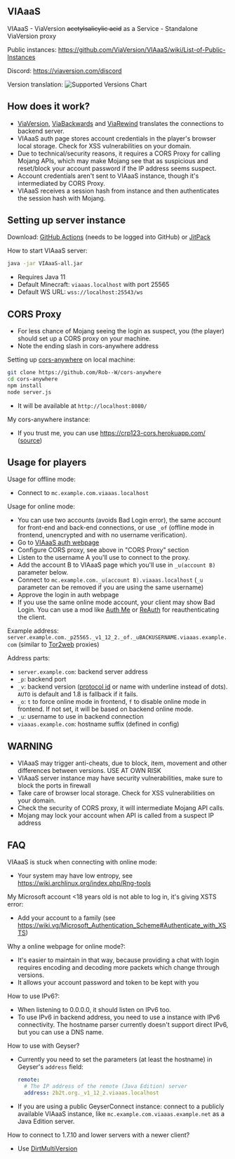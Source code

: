 VIAaaS
---

VIAaaS - ViaVersion ~~acetylsalicylic acid~~ as a Service - Standalone ViaVersion proxy

Public instances: https://github.com/ViaVersion/VIAaaS/wiki/List-of-Public-Instances

Discord: https://viaversion.com/discord

Version translation:
![Supported Versions Chart](https://camo.githubusercontent.com/3c4710d9240ba56d5dea6638f3d2d1f736949b98825492f47a7ba5cdfe950ce8/68747470733a2f2f692e696d6775722e636f6d2f307532305932752e706e67)

## How does it work?
- [ViaVersion](https://viaversion.com), [ViaBackwards](https://viaversion.com/backwards) and [ViaRewind](https://viaversion.com/rewind) translates the connections to backend server.
- VIAaaS auth page stores account credentials in the player's browser local storage. Check for XSS vulnerabilities on your domain.
- Due to technical/security reasons, it requires a CORS Proxy for calling Mojang APIs, which may make Mojang see that
 as suspicious and reset/block your account password if the IP address seems suspect.
- Account credentials aren't sent to VIAaaS instance, though it's intermediated by CORS Proxy.
- VIAaaS receives a session hash from instance and then authenticates the session hash with Mojang.

## Setting up server instance
Download: [GitHub Actions](https://github.com/ViaVersion/VIAaaS/actions) (needs to be logged into GitHub) or [JitPack](https://jitpack.io/com/github/viaversion/viaaas/master-SNAPSHOT/viaaas-master-SNAPSHOT-all.jar)

How to start VIAaaS server:
```sh
java -jar VIAaaS-all.jar
```
- Requires Java 11
- Default Minecraft: ```viaaas.localhost``` with port 25565
- Default WS URL: ```wss://localhost:25543/ws```

## CORS Proxy
- For less chance of Mojang seeing the login as suspect, you (the player) should set up a CORS proxy on your machine.
- Note the ending slash in cors-anywhere address

Setting up [cors-anywhere](https://www.npmjs.com/package/cors-anywhere) on local machine:
```sh
git clone https://github.com/Rob--W/cors-anywhere
cd cors-anywhere
npm install
node server.js
```
- It will be available at ```http://localhost:8080/```

My cors-anywhere instance:
- If you trust me, you can use https://crp123-cors.herokuapp.com/ ([source](https://github.com/creeper123123321/cors-anywhere/))

## Usage for players
Usage for offline mode:
- Connect to ```mc.example.com.viaaas.localhost```

Usage for online mode:
- You can use two accounts (avoids Bad Login error), the same account for front-end and back-end connections, or use ```_of``` (offline mode in frontend, unencrypted and with no username verification).
- Go to [VIAaaS auth webpage](https://localhost:25543/)
- Configure CORS proxy, see above in "CORS Proxy" section
- Listen to the username A you'll use to connect to the proxy.
- Add the account B to VIAaaS page which you'll use in ```_u(account B)``` parameter below.
- Connect to ```mc.example.com._u(account B).viaaas.localhost``` (```_u``` parameter can be removed if you are using the same username)
- Approve the login in auth webpage
- If you use the same online mode account, your client may show Bad Login. You can use a mod like
  [Auth Me](https://www.curseforge.com/minecraft/mc-mods/auth-me) or [ReAuth](https://www.curseforge.com/minecraft/mc-mods/reauth) for reauthenticating the client.

Example address: ```server.example.com._p25565._v1_12_2._of._uBACKUSERNAME.viaaas.example.com``` (similar to [Tor2web](https://www.tor2web.org/) proxies)

Address parts:
- ```server.example.com```: backend server address
- ```_p```: backend port
- ```_v```: backend version ([protocol id](https://wiki.vg/Protocol_version_numbers) or name with underline instead of dots). ```AUTO``` is default and 1.8 is fallback if it fails.
- ```_o```: ```t``` to force online mode in frontend, ```f``` to disable online mode in frontend. If not set, it will be based on backend online mode.
- ```_u```: username to use in backend connection
- ```viaaas.example.com```: hostname suffix (defined in config)

## WARNING
- VIAaaS may trigger anti-cheats, due to block, item, movement and other differences between versions. USE AT OWN RISK
- VIAaaS server instance may have security vulnerabilities, make sure to block the ports in firewall
- Take care of browser local storage. Check for XSS vulnerabilities on your domain.
- Check the security of CORS proxy, it will intermediate Mojang API calls.
- Mojang may lock your account when API is called from a suspect IP address

## FAQ
VIAaaS is stuck when connecting with online mode:
- Your system may have low entropy, see https://wiki.archlinux.org/index.php/Rng-tools

My Microsoft account <18 years old is not able to log in, it's giving XSTS error:
- Add your account to a family (see https://wiki.vg/Microsoft_Authentication_Scheme#Authenticate_with_XSTS)

Why a online webpage for online mode?:
- It's easier to maintain in that way, because providing a chat with login requires encoding and decoding more packets which change through versions.
- It allows your account password and token to be kept with you

How to use IPv6?:
- When listening to 0.0.0.0, it should listen on IPv6 too.
- To use IPv6 in backend address, you need to use a instance with IPv6 connectivity. The hostname parser currently doesn't support direct IPv6, but you can use a DNS name.

How to use with Geyser?
- Currently you need to set the parameters (at least the hostname) in Geyser's `address` field:
  ```yml
  remote:
    # The IP address of the remote (Java Edition) server
    address: 2b2t.org._v1_12_2.viaaas.localhost
  ```
- If you are using a public GeyserConnect instance: connect to a publicly available VIAaaS instance, like ```mc.example.com.viaaas.example.net``` as a Java Edition server.

How to connect to 1.7.10 and lower servers with a newer client?
- Use [DirtMultiVersion](https://github.com/DirtPowered/DirtMultiversion)
